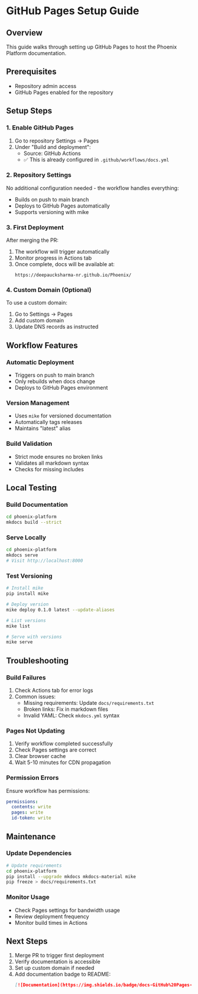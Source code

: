 # GitHub Pages Setup Guide

## Overview
This guide walks through setting up GitHub Pages to host the Phoenix Platform documentation.

## Prerequisites
- Repository admin access
- GitHub Pages enabled for the repository

## Setup Steps

### 1. Enable GitHub Pages
1. Go to repository Settings → Pages
2. Under "Build and deployment":
   - Source: GitHub Actions
   - ✅ This is already configured in `.github/workflows/docs.yml`

### 2. Repository Settings
No additional configuration needed - the workflow handles everything:
- Builds on push to main branch
- Deploys to GitHub Pages automatically
- Supports versioning with mike

### 3. First Deployment
After merging the PR:
1. The workflow will trigger automatically
2. Monitor progress in Actions tab
3. Once complete, docs will be available at:
   ```
   https://deepaucksharma-nr.github.io/Phoenix/
   ```

### 4. Custom Domain (Optional)
To use a custom domain:
1. Go to Settings → Pages
2. Add custom domain
3. Update DNS records as instructed

## Workflow Features

### Automatic Deployment
- Triggers on push to main branch
- Only rebuilds when docs change
- Deploys to GitHub Pages environment

### Version Management
- Uses `mike` for versioned documentation
- Automatically tags releases
- Maintains "latest" alias

### Build Validation
- Strict mode ensures no broken links
- Validates all markdown syntax
- Checks for missing includes

## Local Testing

### Build Documentation
```bash
cd phoenix-platform
mkdocs build --strict
```

### Serve Locally
```bash
cd phoenix-platform
mkdocs serve
# Visit http://localhost:8000
```

### Test Versioning
```bash
# Install mike
pip install mike

# Deploy version
mike deploy 0.1.0 latest --update-aliases

# List versions
mike list

# Serve with versions
mike serve
```

## Troubleshooting

### Build Failures
1. Check Actions tab for error logs
2. Common issues:
   - Missing requirements: Update `docs/requirements.txt`
   - Broken links: Fix in markdown files
   - Invalid YAML: Check `mkdocs.yml` syntax

### Pages Not Updating
1. Verify workflow completed successfully
2. Check Pages settings are correct
3. Clear browser cache
4. Wait 5-10 minutes for CDN propagation

### Permission Errors
Ensure workflow has permissions:
```yaml
permissions:
  contents: write
  pages: write
  id-token: write
```

## Maintenance

### Update Dependencies
```bash
# Update requirements
cd phoenix-platform
pip install --upgrade mkdocs mkdocs-material mike
pip freeze > docs/requirements.txt
```

### Monitor Usage
- Check Pages settings for bandwidth usage
- Review deployment frequency
- Monitor build times in Actions

## Next Steps
1. Merge PR to trigger first deployment
2. Verify documentation is accessible
3. Set up custom domain if needed
4. Add documentation badge to README:
   ```markdown
   [![Documentation](https://img.shields.io/badge/docs-GitHub%20Pages-blue)](https://deepaucksharma-nr.github.io/Phoenix/)
   ```